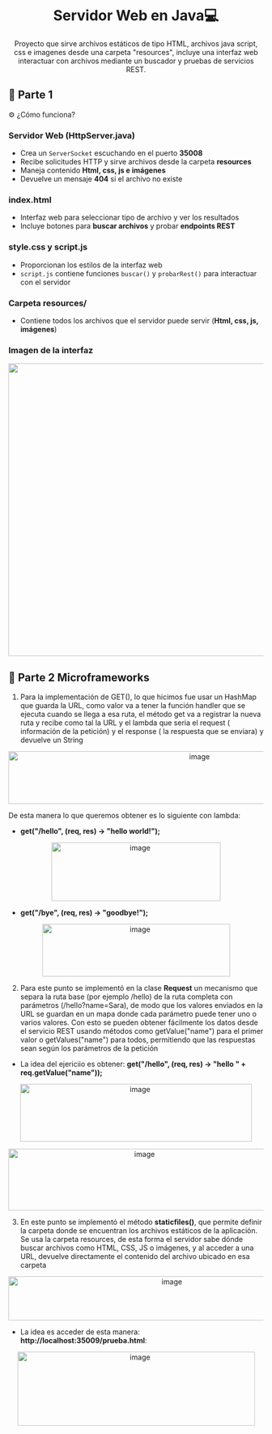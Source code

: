<h1 align="center"> ​Servidor Web en Java💻​ </h1>
<p align="center">Proyecto que sirve archivos estáticos de tipo HTML, archivos java script, css e imagenes desde una carpeta "resources", incluye una interfaz web interactuar con archivos mediante un buscador y pruebas de servicios REST.</p>

## 📌 Parte 1
⚙️ ¿Cómo funciona?

### Servidor Web (HttpServer.java)
- Crea un `ServerSocket` escuchando en el puerto **35008**
- Recibe solicitudes HTTP y sirve archivos desde la carpeta **resources**
- Maneja contenido **Html, css, js e imágenes**
- Devuelve un mensaje **404** si el archivo no existe

### index.html
- Interfaz web para seleccionar tipo de archivo y ver los resultados
- Incluye botones para **buscar archivos** y probar **endpoints REST**

### style.css y script.js
- Proporcionan los estilos de la interfaz web
- `script.js` contiene funciones `buscar()` y `probarRest()` para interactuar con el servidor

### Carpeta resources/
- Contiene todos los archivos que el servidor puede servir (**Html, css, js, imágenes**)

### Imagen de la interfaz 

<p align="center">
  <img src="https://github.com/user-attachments/assets/dc63d535-8489-435d-a46d-7c0af431cef3" width="1022" height="578" />
</p>

## 📌 Parte 2 Microframeworks

1. Para la implementación de GET(), lo que hicimos fue usar un HashMap que guarda la URL, como valor va a tener la función handler que se ejecuta cuando se llega a esa ruta,  el método get va a registrar la nueva ruta y recibe como tal la URL y el lambda que seria el request ( información de la petición) y el response ( la respuesta que se enviara) y devuelve un String

<p align="center">
<img width="739" height="104" alt="image" src="https://github.com/user-attachments/assets/bdd72615-fa54-4dce-8e51-240f71d8818c" />
</p>

 De esta manera lo que queremos obtener es lo siguiente con lambda:

- **get("/hello", (req, res) -> "hello world!");**

<p align="center">
<img width="334" height="116" alt="image" src="https://github.com/user-attachments/assets/599a4528-068e-427a-be43-bb89de1c4f16" />
</p>
  
- **get("/bye",   (req, res) -> "goodbye!");**

<p align="center">
<img width="371" height="104" alt="image" src="https://github.com/user-attachments/assets/d6ebe7cb-3795-4989-b9a0-0fcc3e289bc9" />
</p>

2. Para este punto se implementó en la clase **Request**  un mecanismo que separa la ruta base (por ejemplo /hello) de la ruta completa con parámetros (/hello?name=Sara), de modo que los valores enviados en la URL se guardan en un mapa donde cada parámetro puede tener uno o varios valores. Con esto se pueden obtener fácilmente los datos desde el servicio REST usando métodos como getValue("name") para el primer valor o getValues("name") para todos, permitiendo que las respuestas sean según los parámetros de la petición

- La idea del ejericiio es obtener: **get("/hello", (req, res) -> "hello " + req.getValue("name"));**

<p align="center">
<img width="458" height="114" alt="image" src="https://github.com/user-attachments/assets/8cd2e893-7f67-4a60-8f75-24822456969a" />
</p>

<p align="center">
<img width="522" height="122" alt="image" src="https://github.com/user-attachments/assets/50940d02-005d-43b0-80a3-793c07187b68" />
</p>

3. En este punto se implementó el método **staticfiles()**, que permite definir la carpeta donde se encuentran los archivos estáticos de la aplicación. Se usa la carpeta resources, de esta forma el servidor sabe dónde buscar archivos como HTML, CSS, JS o imágenes, y al acceder a una URL, devuelve directamente el contenido del archivo ubicado en esa carpeta

<p align="center">
<img width="630" height="87" alt="image" src="https://github.com/user-attachments/assets/135c6cd2-1654-4029-8c4f-2c96d231fc06" />
</p>

   - La idea es acceder de esta manera: **http://localhost:35009/prueba.html**:

<p align="center">
<img width="469" height="146" alt="image" src="https://github.com/user-attachments/assets/4f42826d-fe65-4a84-8550-4b7f3b3ffd41" />
</p>